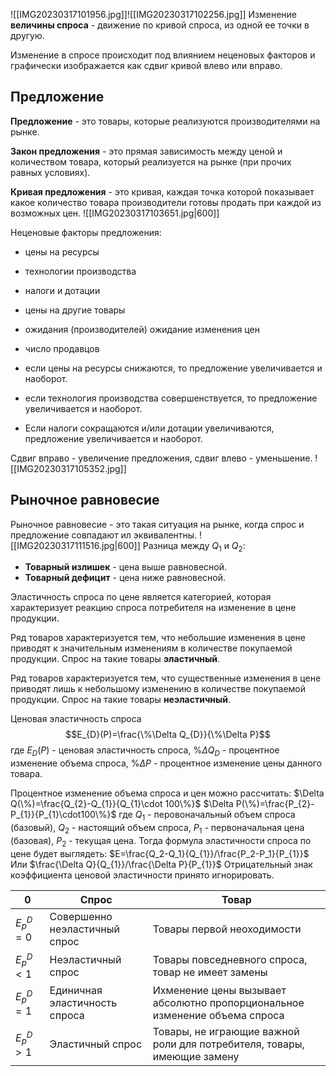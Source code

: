 
![[IMG20230317101956.jpg]]![[IMG20230317102256.jpg]]
Изменение **величины спроса** - движение по кривой спроса, из одной ее точки в другую.

Изменение в спросе происходит под влиянием неценовых факторов и графически изображается как сдвиг кривой влево или вправо.

## Предложение
**Предложение** - это товары, которые реализуются производителями на рынке.

**Закон предложения** - это прямая зависимость между ценой и количеством товара, который реализуется на рынке (при прочих равных условиях).

**Кривая предложения** - это кривая, каждая точка которой показывает какое количество товара производители готовы продать при каждой из возможных цен.
![[IMG20230317103651.jpg|600]]

Неценовые факторы предложения:
- цены на ресурсы
- технологии производства
- налоги и дотации
- цены на другие товары
- ожидания (производителей)
	ожидание изменения цен
- число продавцов

- если цены на ресурсы снижаются, то предложение увеличивается и наоборот.
- если технология производства совершенствуется, то предложение увеличивается и наоборот.
- Если налоги сокращаются и/или дотации увеличиваются, предложение увеличивается и наоборот.

Сдвиг вправо - увеличение предложения, сдвиг влево - уменьшение.
![[IMG20230317105352.jpg]]

## Рыночное равновесие
Рыночное равновесие - это такая ситуация на рынке, когда спрос и предложение совпадают ил эквивалентны.
![[IMG20230317111516.jpg|600]]
Разница между $Q_1$ и $Q_2$:
- **Товарный излишек** - цена выше равновесной.
- **Товарный дефицит** - цена ниже равновесной.

Эластичность спроса по цене является категорией, которая характеризует реакцию спроса потребителя на изменение в цене продукции.

Ряд товаров характеризуется тем, что небольшие изменения в цене приводят к значительным изменениям в количестве покупаемой продукции.
Спрос на такие товары **эластичный**.

Ряд товаров характеризуется тем, что существенные изменения в цене приводят лишь к небольшому изменению в количестве покупаемой продукции.
Спрос на такие товары **неэластичный**.

Ценовая эластичность спроса
$$E_{D}(P)=\frac{\%\Delta Q_{D}}{\%\Delta P}$$
где $E_{D}(P)$ - ценовая эластичность спроса, $\%\Delta Q_{D}$ - процентное изменение объема спроса, $\% \Delta P$ - процентное изменение цены данного товара.

Процентное изменение объема спроса и цен можно рассчитать:
$\Delta Q(\%)=\frac{Q_{2}-Q_{1}}{Q_{1}\cdot 100\%}$
$\Delta P(\%)=\frac{P_{2}-P_{1}}{P_{1}\cdot100\%}$
где $Q_1$ - перовоначальный объем спроса (базовый), $Q_2$ - настоящий объем спроса, $P_{1}$ - первоначальная цена (базовая), $P_2$ - текущая цена.
Тогда формула эластичности спроса по цене будет выглядеть:
$E=\frac{Q_2-Q_1}{Q_{1}}/\frac{P_2-P_1}{P_{1}}$
Или $\frac{\Delta Q}{Q_{1}}/\frac{\Delta P}{P_{1}}$
Отрицательный знак коэффициента ценовой эластичности принято игнорировать.

0 | Спрос | Товар
-- | -- | --
$E^{D}_{p}=0$ | Совершенно неэластичный спрос | Товары первой неоходимости
$E^{D}_{p}<1$ | Неэластичный спрос | Товары повседневного спроса, товар не имеет замены
$E^{D}_{p}=1$ | Единичная эластичность спроса | Ихменение цены вызывает абсолютно пропорциональное изменение объема спроса
$E^{D}_{p}>1$ | Эластичный спрос | Товары, не играющие важной роли для потребителя, товары, имеющие замену


